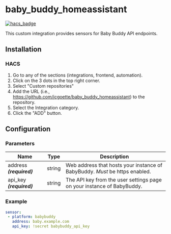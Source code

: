 # baby_buddy_homeassistant

[![hacs_badge](https://img.shields.io/badge/HACS-Custom-orange.svg)](https://github.com/custom-components/hacs)

This custom integration provides sensors for Baby Buddy API endpoints.

## Installation

### HACS

1. Go to any of the sections (integrations, frontend, automation).
1. Click on the 3 dots in the top right corner.
1. Select "Custom repositories"
1. Add the URL (i.e., https://github.com/jcgoette/baby_buddy_homeassistant) to the repository.
1. Select the Integration category.
1. Click the "ADD" button.

## Configuration

### Parameters
| Name | Type | Description |
|------|:----:|-------------|
| address ***(required)*** | string |   Web address that hosts your instance of BabyBuddy. *Must* be https enabled.
| api_key ***(required)*** | string |  The API key from the user settings page on your instance of BabyBuddy.

### Example
```yaml
sensor:
 - platform: babybuddy
   address: baby.example.com
   api_key: !secret babybuddy_api_key
```

